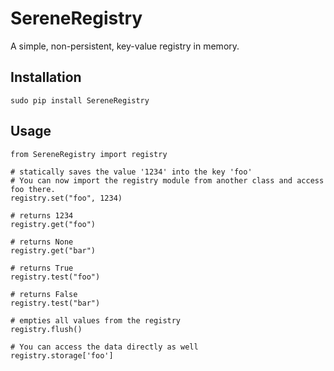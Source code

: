 SereneRegistry
===============

A simple, non-persistent, key-value registry in memory.

Installation
------------

`sudo pip install SereneRegistry`

Usage
-----

```
from SereneRegistry import registry

# statically saves the value '1234' into the key 'foo'
# You can now import the registry module from another class and access foo there.
registry.set("foo", 1234)

# returns 1234
registry.get("foo")

# returns None
registry.get("bar")

# returns True 
registry.test("foo")

# returns False
registry.test("bar")

# empties all values from the registry
registry.flush()

# You can access the data directly as well
registry.storage['foo']
```
